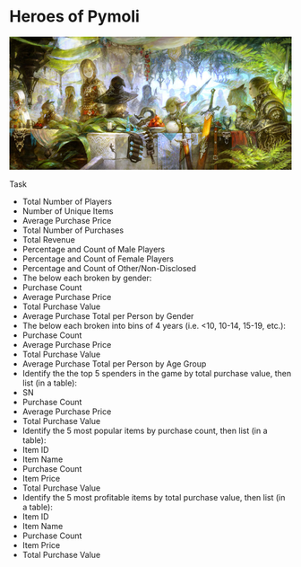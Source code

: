 # Heroes of Pymoli
![logo](/HeroesOfPymoli/images/logo.jpg)

Task
* Total Number of Players
* Number of Unique Items
* Average Purchase Price
* Total Number of Purchases
* Total Revenue
* Percentage and Count of Male Players
* Percentage and Count of Female Players
* Percentage and Count of Other/Non-Disclosed
* The below each broken by gender:
 * Purchase Count
 * Average Purchase Price
 * Total Purchase Value
 * Average Purchase Total per Person by Gender
* The below each broken into bins of 4 years (i.e. <10, 10-14, 15-19, etc.):
 * Purchase Count
 * Average Purchase Price
 * Total Purchase Value
 * Average Purchase Total per Person by Age Group
* Identify the the top 5 spenders in the game by total purchase value, then list (in a table):
 * SN
 * Purchase Count
 * Average Purchase Price
 * Total Purchase Value
* Identify the 5 most popular items by purchase count, then list (in a table):
 * Item ID
 * Item Name
 * Purchase Count
 * Item Price
 * Total Purchase Value
* Identify the 5 most profitable items by total purchase value, then list (in a table):
 * Item ID
 * Item Name
 * Purchase Count
 * Item Price
 * Total Purchase Value
